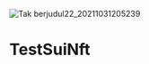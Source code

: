 ![Tak berjudul22_20211031205239](https://user-images.githubusercontent.com/39459650/176436320-c1970696-8405-4c76-b652-1a47aeda0182.png)
# TestSuiNft
